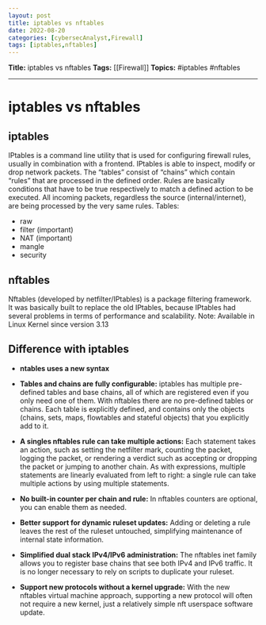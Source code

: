 ```yaml
---
layout: post
title: iptables vs nftables
date: 2022-08-20
categories: [cybersecAnalyst,Firewall]
tags: [iptables,nftables]
---
```

**Title:** iptables vs nftables
**Tags:** [[Firewall]]
**Topics:** #iptables #nftables 

---
# iptables vs nftables
## iptables
IPtables is a command line utility that is used for configuring firewall rules, usually in combination with a frontend. IPtables is able to inspect, modify or drop network packets. The “tables” consist of “chains” which contain “rules” that are processed in the defined order.
Rules are basically conditions that have to be true respectively to match a defined action to be executed. All incoming packets, regardless the source (internal/internet), are being processed by the very same rules.
Tables:
- raw
- filter (important)
- NAT (important)
- mangle
- security

## nftables
Nftables (developed by netfilter/IPtables) is a package filtering framework. It was basically built to replace the old IPtables, because IPtables had several problems in terms of performance and scalability.
Note: Available in Linux Kernel since version 3.13

## Difference with iptables
- **ntables uses a new syntax**

- **Tables and chains are fully configurable:** iptables has multiple pre-defined tables and base chains, all of which are registered even if you only need one of them. With nftables there are no pre-defined tables or chains. Each table is explicitly defined, and contains only the objects (chains, sets, maps, flowtables and stateful objects) that you explicitly add to it.

- **A singles nftables rule can take multiple actions:** Each statement takes an action, such as setting the netfilter mark, counting the packet, logging the packet, or rendering a verdict such as accepting or dropping the packet or jumping to another chain. As with expressions, multiple statements are linearly evaluated from left to right: a single rule can take multiple actions by using multiple statements.

- **No built-in counter per chain and rule:** In nftables counters are optional, you can enable them as needed.

- **Better support for dynamic ruleset updates:** Adding or deleting a rule leaves the rest of the ruleset untouched, simplifying maintenance of internal state information.

- **Simplified dual stack IPv4/IPv6 administration:** The nftables inet family allows you to register base chains that see both IPv4 and IPv6 traffic. It is no longer necessary to rely on scripts to duplicate your ruleset.

- **Support new protocols without a kernel upgrade:** With the new nftables virtual machine approach, supporting a new protocol will often not require a new kernel, just a relatively simple nft userspace software update.